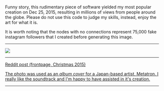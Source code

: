 Funny story, this rudimentary piece of software yielded my most popular creation on Dec 25, 2015, resulting in millions of views from people around the globe. Please do not use this code to judge my skills, instead, enjoy the art for what it is.

It is worth noting that the nodes with no connections represent 75,000 fake instagram followers that I created before generating this image.


---

![](http://i.imgur.com/t6JShXt.png)


---
[Reddit post (frontpage, Christmas 2015)](https://www.reddit.com/r/dataisbeautiful/comments/3y5t1t/i_visualized_my_instagram_connections_oc/)

[The photo was used as an *album cover* for a Japan-based artist, Metatron. I really like the soundtrack and I'm happy to have assisted in it's creation.](https://hellobilly.bandcamp.com/releases)

---
